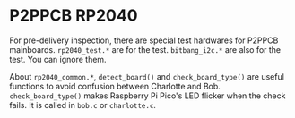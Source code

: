 # P2PPCB RP2040

For pre-delivery inspection, there are special test hardwares for P2PPCB mainboards. 
`rp2040_test.*` are for the test. `bitbang_i2c.*` are also for the test.
You can ignore them.

About `rp2040_common.*`, 
`detect_board()` and `check_board_type()` are useful functions to avoid confusion between 
Charlotte and Bob. `check_board_type()` makes Raspberry Pi Pico's LED flicker when the check fails.
It is called in `bob.c` or `charlotte.c`.
